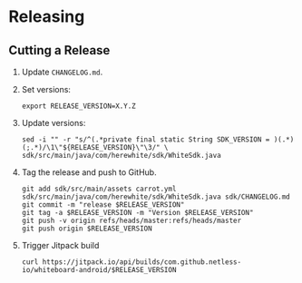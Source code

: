 Releasing
=========

Cutting a Release
-----------------

1. Update `CHANGELOG.md`.

2. Set versions:
   ```
   export RELEASE_VERSION=X.Y.Z
   ```
3. Update versions:
   ```
   sed -i "" -r "s/^(.*private final static String SDK_VERSION = )(.*)(;.*)/\1\"${RELEASE_VERSION}\"\3/" \
   sdk/src/main/java/com/herewhite/sdk/WhiteSdk.java
   ```
4. Tag the release and push to GitHub.
   ```
   git add sdk/src/main/assets carrot.yml sdk/src/main/java/com/herewhite/sdk/WhiteSdk.java sdk/CHANGELOG.md
   git commit -m "release $RELEASE_VERSION"
   git tag -a $RELEASE_VERSION -m "Version $RELEASE_VERSION"
   git push -v origin refs/heads/master:refs/heads/master
   git push origin $RELEASE_VERSION
   ```
5. Trigger Jitpack build
   ```shell
   curl https://jitpack.io/api/builds/com.github.netless-io/whiteboard-android/$RELEASE_VERSION
   ```
